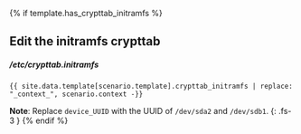 {% if template.has_crypttab_initramfs %}
## Edit the initramfs crypttab

##### /etc/crypttab.initramfs
```
{{ site.data.template[scenario.template].crypttab_initramfs | replace: "_context_", scenario.context -}}
```

**Note**: Replace `device_UUID` with the UUID of `/dev/sda2` and `/dev/sdb1`.
{: .fs-3 }
{% endif %}
